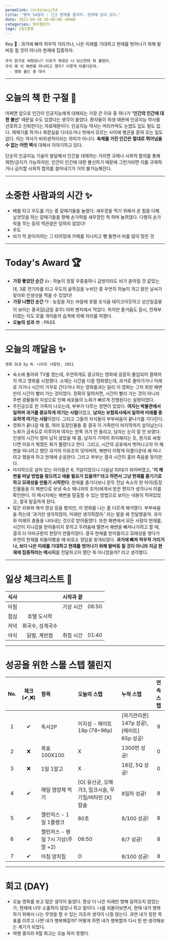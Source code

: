 ```yaml
---
permalink: /ordinary/54
title: "평비 54일차 : [🧳] 현재를 즐겨라. 현재에 답이 있다."
date: 2021-09-30 20:00:00 +0900
categories: 평비챌린지
tags: 1일1평범
---  
```

Key 🔑 : 과거에 빠져 허우적 거리거나, 나은 미래를 기대하고 현재를 벗어나기 위해 발버둥 칠 것이 아니라 현재에 집중하자.
```
우리 뭔가로 싸웠었나? 이유가 뭐였든 나 당신한테 화 풀렸어.
우리 왜 이 해변을 떠나려고 했지? 이렇게 아름다운데.
  - 영화 올드 중 대사
```

---
# 오늘의 책 한 구절 📕
어쩌면 앞으로 인간이 인공지능에게 대체되는 가장 큰 이유 중 하나가 **'인간의 인간에 대한 불신'** 때문일 수도 있겠다는 생각이 들었다. 환자들이 위생 때문에 인공지능 약사를 선호하고 신뢰한다는 자료때문이다. 인공지능 약사는 머리카락도 눈썹도 입도 털도 없다. 재채기를 하거나 화장실을 다녀오거나 밖에서 모르는 사이에 병균을 묻혀 오는 일도 없다. 이는 약사가 비위생적이라는 의미가 아니다. **육체를 가진 인간은 절대로 뛰어넘을 수 없는 어떤 벽**에 대해서 이야기하고 있다.  

단순히 인공지능 기술이 발달해서 인간을 대체하는 거라면 규제나 사회적 합의를 통해 제한/금지가 가능하지만, 인간이 인간에 대한 불신하기 때문에 그런거라면 이를 규제하거나 금지할 사회적 합의를 끌어내기가 거의 불가능해진다.  

---
# 소중한 사람과의 시간 ✨
- 배를 타고 우도를 가는 중 갈매기들을 놀렸다. 새우깡을 먹기 위해서 온 힘을 다해 날갯짓을 하는 갈매기들을 향해 손가락을 새우깡인 척 하며 놀려댔다. 다행히 손가락을 무는 등의 역관광은 당하지 않았다!
- 우도  
- 비가 막 쏟아지려는 그 타이밍에 카페를 지나치고 뺑 돌면서 비를 많이 맞은 것

---
# Today's Award 🏆
- **가장 좋았던 순간** 👍 : 하늘이 정말 우중충하니 금방이라도 비가 쏟아질 것 같았는데, 3륜 전기차를 타고 우도의 골목길을 누비던 중 우연히 하늘이 개고 맑은 날씨가 찾아와 인생샷을 찍을 수 있었다!  
- **가장 나빴던 순간** 👎 : 늦잠을 자는 바람에 호텔 조식을 테이크아웃하고 성산일출봉이 보이는 중국집(금일 휴무) 야외 벤치에서 먹었다. 하지만 즐거움도 잠시, 언제부터였는 지도 모를 개미들의 습격에 의해 자리를 피했다.  
- **오늘의 성과** 😎 : PASS 

---
# 오늘의 깨달음 ✨
`영화 OLD by M. 나이트 샤말란, 2021`  
- 숙소에 돌아와 TV를 켰는데, 우연하게도 광고하는 영화에 굉장히 몰입되어 결제까지 하고 영화를 시청했다. 소재는 시간을 다룬 영화였는데, 과거로 돌아가거나 미래로 가거나 시간이 거꾸로 간다거나 하는 영화들과는 달리 이 영화는 그저 외딴 해변만이 시간이 빨리 가는 것이었다. 정확히 말하자면, 시간이 빨리 가는 것이 아니라 주변 광물들의 자성으로 인해 세포들의 노화가 빠르게 진행된다는 설정이었다.  
- 주인공으로 한 가족이 나오는데, 부부가 다투는 장면이 있었다. **여자는 박물관에서 일하며 과거를 중요하게 여기는 사람**이었고, **남자는 보험회사에서 일하며 미래를 중요하게 여기는 사람**이었다. 그리고 그들의 자식들이 부부싸움이 끝나기를 기다린다.  
- 영화가 끝나갈 때 쯤, 여러 등장인물들 중 결국 이 가족만이 마지막까지 살아남는다. 노화가 급속도로 이루어져 여자는 한쪽 귀가 안 들리고, 남자는 눈이 잘 안 보였다. 인생의 시간이 얼마 남지 않았을 때 쯤, 남자가 기억이 희미해지는 듯, 뭔가로 싸웠다면 이유가 뭐였든 화가 풀렸다고 한다. 그리고, 시간의 공포에서 벗어나고자 이 해변을 떠나려고 했던 과거의 이유조차 잊어버려, 해변이 이렇게 아름다운데 왜 떠나려고 했을까 하고 현재에 순응한다. 그리고 부부는 결국 시간이 흘러 죽음을 맞이한다.  
- 마지막으로 살아 있는 아이들은 6, 11살이었으나 다음날 50대가 되어버렸고, **'이 해변을 떠날 방법을 찾으려고 애쓸 필요가 있을까?'라고 하면서 그냥 현재를 즐기기로 하고 모래성을 만들기 시작한다.** 현재를 즐기다보니 문득 전날 숙소의 한 아이(등장인물들을 이 해변으로 보낸 숙소 매니저의 조카)에게서 받은 편지가 생각나서 이를 확인한다. 이 메시지에는 해변을 탈출할 수 있는 방법으로 보이는 내용이 적혀있었고, 결국 탈출하게 된다.  
- 많은 리뷰와 해석 영상 등을 봤지만, 이 영화를 나는 좀 다르게 해석했다. 부부싸움을 하는데 '과거만 생각하잖아, 미래만 생각하잖아.' 라는 말을 왜 전달했을까. 과거와 미래의 충돌을 나타내는 것으로 받아들였다. 또한 해변에서 모든 사람이 현재를, 시간이 지나감을 받아들이지 못하고 두려움에 떨면서 해변을 빠져나가려고 할 때, 결국 더 아비규환의 현장이 만들어졌다. 결국 현재를 받아들이고 모래성을 쌓다가 우연히 현재를 되돌아봤을 때 비로소 정답을 찾게되었다. **과거에 빠져 허우적 거리거나, 보다 나은 미래를 기대하고 현재를 벗어나기 위해 발버둥 칠 것이 아니라 지금 현재에 집중하라는 메시지**를 전달하고자 했던 게 아니었을까? 라고 생각했다.  

---
# 일상 체크리스트 📃

| 식사 |  | 시작과 끝 |  |
|:----:|:----:|:----:|:----:|
| 아침 |  | 기상 시간 | 06:50 |
| 점심 | 호텔 도시락 |  |  |
| 저녁 | 회국수, 성게국수 |  |  |
| 야식 | 닭발, 계란찜 | 취침 시간 | 01:40 |

---
# 성공을 위한 스몰 스텝 챌린지

| No. | 체크(✔,❌) | 항목 | 오늘의 스텝 | 누적 스텝 | 연속 스텝 |
|:----:|:----:|:----|:----|:----|:----:|
| 1 | ✔ | 독서2P | 이지성 - 에이트 19p (78~96p) | [자기관리론] 147p 성공!, [에이트] 65p 성공! | 9 |
| 2 | ❌ | 목표 100X100 | X | 1300번 성공! | 0 |
| 3 | ❌ | 1일 1알고 | X | 18강, 5Q 성공! | 0 |
| 4 | ✔ | 매일 영양제 먹기 | [O] 유산균, 오메가3, 밀크시슬, 무기질/비타민 [X] 칼슘 | 8일차 성공! | 8 |
| 5 | ✔ | 챌린저스 - 1일 1플랭크 | 80초 | 8/100 성공! | 8 |
| 6 | ✔ | 챌린저스 - 평일 7시 기상(주말 +2) | 06:50 | 6/7 성공! | 8 |
| 7 | ✔ | 아침 양치질 | O | 8/100 성공! | 8 |

---
# 회고 (DAY)
- 오늘 영화를 보고 많은 생각이 들었다. 항상 더 나은 미래만 향해 달려오지 않았는가, 현재에 너무 소홀하지 않았나 하고 말이다. 나를 되돌아보면서, 현재 내가 행복하기 위해서 나는 무엇을 할 수 있는 지조차 생각이 나질 않는다. 과연 내가 정한 목표를 이루고 나면 내가 행복해질까? 어떻게 하면 내가 행복할까 다시 한 번 생각해보는 계기가 되었다.
- 여행 중이라 9월 회고는 오늘 하지 못했다.